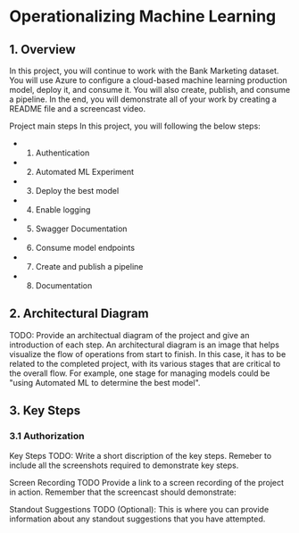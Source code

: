 # Operationalizing Machine Learning

## 1. Overview

In this project, you will continue to work with the Bank Marketing dataset. You will use Azure to configure a cloud-based machine learning production model, deploy it, and consume it. You will also create, publish, and consume a pipeline. In the end, you will demonstrate all of your work by creating a README file and a screencast video.

Project main steps
In this project, you will following the below steps:

* 1. Authentication
* 2. Automated ML Experiment
* 3. Deploy the best model
* 4. Enable logging
* 5. Swagger Documentation
* 6. Consume model endpoints
* 7. Create and publish a pipeline
* 8. Documentation

## 2. Architectural Diagram
TODO: Provide an architectual diagram of the project and give an introduction of each step. An architectural diagram is an image that helps visualize the flow of operations from start to finish. In this case, it has to be related to the completed project, with its various stages that are critical to the overall flow. For example, one stage for managing models could be "using Automated ML to determine the best model".

## 3. Key Steps

### 3.1 Authorization

Key Steps
TODO: Write a short discription of the key steps. Remeber to include all the screenshots required to demonstrate key steps.

Screen Recording
TODO Provide a link to a screen recording of the project in action. Remember that the screencast should demonstrate:

Standout Suggestions
TODO (Optional): This is where you can provide information about any standout suggestions that you have attempted.

